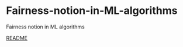 # Fairness-notion-in-ML-algorithms
Fairness notion in ML algorithms

[README](https://github.com/varshapendyala/Fairness-notion-in-ML-algorithms/blob/master/README_ML_fairness.ipynb)
